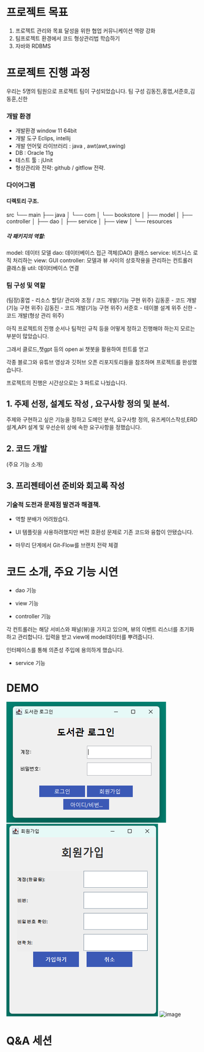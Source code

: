 # 프로젝트 목표
1. 프로젝트 관리와 목표 달성을 위한 협업 커뮤니케이션 역량 강화 
2. 팀프로젝트 환경에서 코드 형상관리법 학습하기    
3. 자바와 RDBMS 


# 프로젝트 진행 과정

우리는 5명의 팀원으로 프로젝트 팀이 구성되었습니다.
팀 구성 
김동진,홍엽,서준호,김동훈,신한

### 개발 환경

- 개발환경 window 11 64bit
- 개발 도구 Eclips, intellij
- 개발 언어및 라이브러리 : java , awt(awt,swing)
- DB : Oracle 11g
- 테스트 툴 : jUnit
- 형상관리와 전략:  github / gitflow 전략.

### 다이어그램

#### 디렉토리 구조.
src
└── main
├── java
│   └── com
│       └── bookstore
│           ├── model
│           ├── controller
│           ├── dao
│           ├── service
│           ├── view
│
└── resources

##### 각 패키지의 역할:

model: 데이터 모델
dao: 데이터베이스 접근 객체(DAO) 클래스
service: 비즈니스 로직 처리하는
view: GUI
controller: 모델과 뷰 사이의 상호작용을 관리하는 컨트롤러 클래스들
util: 데이터베이스 연결




### 팀 구성 및 역할
 (팀장)홍엽 - 리소스 할당/ 관리와 조정 / 코드 개발(기능 구현 위주)
 김동훈 - 코드 개발(기능 구현 위주)
 김동진 - 코드 개발(기능 구현 위주)
 서준호 - 테이블 설계 위주 
 신한 - 코드 개발(형상 관리 위주)

아직 프로젝트의 진행 순서나 팀적인 규칙 등을 어떻게 정하고 진행해야 하는지 모르는 부분이 많았습니다.

그래서 클로드,챗gpt 등의 open ai 챗봇을 활용하여 힌트를 얻고 

각종 블로그와 유튜브 영상과 깃허브 오픈 리포지토리들을 참조하며 프로젝트를 완성했습니다.

프로젝트의 진행은 시간상으로는 3 파트로 나눴습니다.

## 1. 주제 선정, 설계도 작성 , 요구사항 정의 및 분석. 

주제와 구현하고 싶은 기능을 정하고 도메인 분석, 요구사항 정의, 유즈케이스작성,ERD 설계,API 설계 및 우선순위 상에 속한 요구사항을 정했습니다.


## 2. 코드 개발

(주요 기능 소개)

## 3. 프리젠테이션 준비와 회고록 작성 




### 기술적 도전과 문제점 발견과 해결책.

- 역할 분배가 어려웠습다.

- UI 템플릿을 사용하려했지만 버전 호환성 문제로 기존 코드와 융합이 안됐습니다.

- 마무리 단계에서 Git-Flow를 브랜치 전략 체결


 
# 코드 소개, 주요 기능 시연
- dao 기능


- view 기능


- controller 기능

각 컨트롤러는 해당 서비스와 패널(뷰)을 가지고 있으며,
뷰의 이벤트 리스너를 초기화하고 관리합니다.
입력을 받고 view에 model데이터를 뿌려줍니다.

인터페이스를 통해 의존성 주입에 용의하게 했습니다.


- service 기능




# DEMO
![img.png](img.png)
![img_1.png](img_1.png)
![image](https://github.com/user-attachments/assets/c1ed72f1-99cf-482f-aefd-45c1d740f048)

# Q&A 세션 





